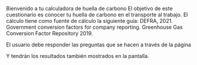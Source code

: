 Bienvenido a tu calculadora de huella de carbono
    El objetivo de este cuestionario es conocer tu huella de carbono en el transporte al trabajo.
    El cálculo tiene como fuente de cálculo la siguiente guía: DEFRA, 2021. Government conversion factors for company reporting. Greenhouse Gas Conversion Factor Repository 2019.

El usuario debe responder las preguntas que se hacen a través de la página 

Y tendrán los resultados también mostrados en la pantalla. 